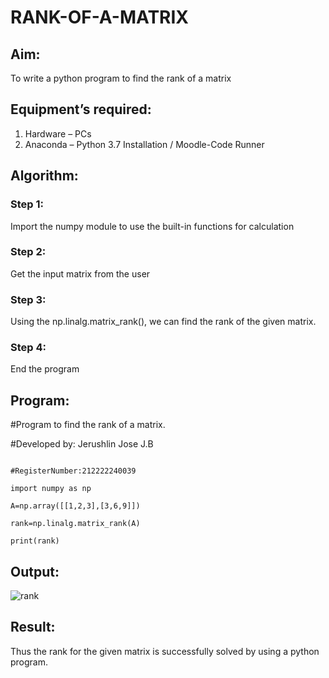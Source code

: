 # RANK-OF-A-MATRIX
## Aim:
To write a python program to find the rank of a matrix
## Equipment’s required:
1. 	Hardware – PCs
2. 	Anaconda – Python 3.7 Installation / Moodle-Code Runner
## Algorithm:
### Step 1: 
Import the numpy module to use the built-in functions for calculation
### Step 2: 
Get the input matrix from the user
### Step 3: 
Using the np.linalg.matrix_rank(), we can find the rank of the given matrix.
### Step 4: 
End the program
## Program:

#Program to find the rank of a matrix.

#Developed by: Jerushlin Jose J.B
```

#RegisterNumber:212222240039

import numpy as np

A=np.array([[1,2,3],[3,6,9]])

rank=np.linalg.matrix_rank(A)

print(rank)

```


## Output:


![rank](https://user-images.githubusercontent.com/119475721/228175337-6e227d0c-1464-4da4-a8f4-6847ebf2a6da.png)

## Result:
Thus the rank for the given matrix is successfully solved by  using a python program.
